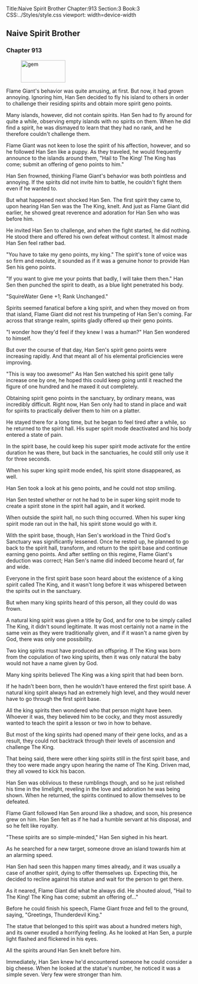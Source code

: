 Title:Naive Spirit Brother 
Chapter:913 
Section:3 
Book:3 
CSS:../Styles/style.css 
viewport: width=device-width
  
## Naive Spirit Brother
### Chapter 913
  
<figure>
	<img src="../Images/gem.gif" alt="gem" id="gem" width="120" height="60" />
</figure>
  

  
Flame Giant's behavior was quite amusing, at first. But now, it had grown annoying. Ignoring him, Han Sen decided to fly his island to others in order to challenge their residing spirits and obtain more spirit geno points.

Many islands, however, did not contain spirits. Han Sen had to fly around for quite a while, observing empty islands with no spirits on them. When he did find a spirit, he was dismayed to learn that they had no rank, and he therefore couldn't challenge them.

Flame Giant was not keen to lose the spirit of his affection, however, and so he followed Han Sen like a puppy. As they traveled, he would frequently announce to the islands around them, "Hail to The King! The King has come; submit an offering of geno points to him."

Han Sen frowned, thinking Flame Giant's behavior was both pointless and annoying. If the spirits did not invite him to battle, he couldn't fight them even if he wanted to.

But what happened next shocked Han Sen. The first spirit they came to, upon hearing Han Sen was the The King, knelt. And just as Flame Giant did earlier, he showed great reverence and adoration for Han Sen who was before him.

He invited Han Sen to challenge, and when the fight started, he did nothing. He stood there and offered his own defeat without contest. It almost made Han Sen feel rather bad.

"You have to take my geno points, my king." The spirit's tone of voice was so firm and resolute, it sounded as if it was a genuine honor to provide Han Sen his geno points.

"If you want to give me your points that badly, I will take them then." Han Sen then punched the spirit to death, as a blue light penetrated his body.

"SquireWater Gene +1; Rank Unchanged."

Spirits seemed fanatical before a king spirit, and when they moved on from that island, Flame Giant did not rest his trumpeting of Han Sen's coming. Far across that strange realm, spirits gladly offered up their geno points.

"I wonder how they'd feel if they knew I was a human?" Han Sen wondered to himself.

But over the course of that day, Han Sen's spirit geno points were increasing rapidly. And that meant all of his elemental proficiencies were improving.

"This is way too awesome!" As Han Sen watched his spirit gene tally increase one by one, he hoped this could keep going until it reached the figure of one hundred and he maxed it out completely.

Obtaining spirit geno points in the sanctuary, by ordinary means, was incredibly difficult. Right now, Han Sen only had to stand in place and wait for spirits to practically deliver them to him on a platter.

He stayed there for a long time, but he began to feel tired after a while, so he returned to the spirit hall. His super spirit mode deactivated and his body entered a state of pain.

In the spirit base, he could keep his super spirit mode activate for the entire duration he was there, but back in the sanctuaries, he could still only use it for three seconds.

When his super king spirit mode ended, his spirit stone disappeared, as well.

Han Sen took a look at his geno points, and he could not stop smiling.

Han Sen tested whether or not he had to be in super king spirit mode to create a spirit stone in the spirit hall again, and it worked.

When outside the spirit hall, no such thing occurred. When his super king spirit mode ran out in the hall, his spirit stone would go with it.

With the spirit base, though, Han Sen's workload in the Third God's Sanctuary was significantly lessened. Once he rested up, he planned to go back to the spirit hall, transform, and return to the spirit base and continue earning geno points. And after settling on this regime, Flame Giant's deduction was correct; Han Sen's name did indeed become heard of, far and wide.

Everyone in the first spirit base soon heard about the existence of a king spirit called The King, and it wasn't long before it was whispered between the spirits out in the sanctuary.

But when many king spirits heard of this person, all they could do was frown.

A natural king spirit was given a title by God, and for one to be simply called The King, it didn't sound legitimate. It was most certainly not a name in the same vein as they were traditionally given, and if it wasn't a name given by God, there was only one possibility.

Two king spirits must have produced an offspring. If The King was born from the copulation of two king spirits, then it was only natural the baby would not have a name given by God.

Many king spirits believed The King was a king spirit that had been born.

If he hadn't been born, then he wouldn't have entered the first spirit base. A natural king spirit always had an extremely high level, and they would never have to go through the first spirit base.

All the king spirits then wondered who that person might have been. Whoever it was, they believed him to be cocky, and they most assuredly wanted to teach the spirit a lesson or two in how to behave.

But most of the king spirits had opened many of their gene locks, and as a result, they could not backtrack through their levels of ascension and challenge The King.

That being said, there were other king spirits still in the first spirit base, and they too were made angry upon hearing the name of The King. Driven mad, they all vowed to kick his bacon.

Han Sen was oblivious to these rumblings though, and so he just relished his time in the limelight, reveling in the love and adoration he was being shown. When he returned, the spirits continued to allow themselves to be defeated.

Flame Giant followed Han Sen around like a shadow, and soon, his presence grew on him. Han Sen felt as if he had a humble servant at his disposal, and so he felt like royalty.

"These spirits are so simple-minded," Han Sen sighed in his heart.

As he searched for a new target, someone drove an island towards him at an alarming speed.

Han Sen had seen this happen many times already, and it was usually a case of another spirit, dying to offer themselves up. Expecting this, he decided to recline against his statue and wait for the person to get there.

As it neared, Flame Giant did what he always did. He shouted aloud, "Hail to The King! The King has come; submit an offering of..."

Before he could finish his speech, Flame Giant froze and fell to the ground, saying, "Greetings, Thunderdevil King."

The statue that belonged to this spirit was about a hundred meters high, and its owner exuded a horrifying feeling. As he looked at Han Sen, a purple light flashed and flickered in his eyes.

All the spirits around Han Sen knelt before him.

Immediately, Han Sen knew he'd encountered someone he could consider a big cheese. When he looked at the statue's number, he noticed it was a simple seven. Very few were stronger than him.